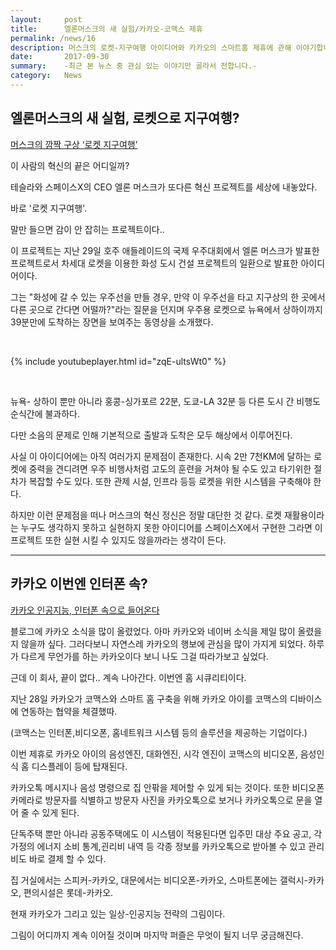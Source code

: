 ```yaml
---
layout:     post
title:      엘론머스크의 새 실험/카카오-코맥스 제휴
permalink: /news/16
description: 머스크의 로켓-지구여행 아이디어와 카카오의 스마트홈 제휴에 관해 이야기합니다.
date:       2017-09-30
summary:    -최근 본 뉴스 중 관심 있는 이야기만 골라서 전합니다.-
category: 	News
---
```



## 엘론머스크의 새 실험, 로켓으로 지구여행?

[머스크의 깜짝 구상 ‘로켓 지구여행’](http://www.hani.co.kr/arti/science/science_general/813202.html)


이 사람의 혁신의 끝은 어디일까? 

테슬라와 스페이스X의 CEO 엘론 머스크가 또다른 혁신 프로젝트를 세상에 내놓았다. 

바로 '로켓 지구여행'.

말만 들으면 감이 안 잡히는 프로젝트이다..

이 프로젝트는 지난 29일 호주 애들레이드의 국제 우주대회에서 엘론 머스크가 발표한 프로젝트로서 차세대 로켓을 이용한 화성 도시 건설 프로젝트의 일환으로 발표한 아이디어이다.

그는 "화성에 갈 수 있는 우주선을 만들 경우, 만약 이 우주선을 타고 지구상의 한 곳에서 다른 곳으로 간다면 어떨까?"라는 질문을 던지며 우주용 로켓으로 뉴욕에서 상하이까지 39분만에 도착하는 장면을 보여주는 동영상을 소개했다.


<br>

{% include youtubeplayer.html id="zqE-ultsWt0" %}

<br>

뉴욕- 상하이 뿐만 아니라 홍콩-싱가포르 22분, 도쿄-LA 32분 등 다른 도시 간 비행도 순식간에 불과하다.

다만 소음의 문제로 인해 기본적으로 출발과 도착은 모두 해상에서 이루어진다. 

사실 이 아이디어에는 아직 여러가지 문제점이 존재한다. 시속 2만 7천KM에 달하는 로켓에 중력을 견디려면 우주 비행사처럼 고도의 훈련을 거쳐야 될 수도 있고 타기위한 절차가 복잡할 수도 있다. 또한 관제 시설, 인프라 등등 로켓을 위한 시스템을 구축해야 한다. 

하지만 이런 문제점을 떠나 머스크의 혁신 정신은 정말 대단한 것 같다. 로켓 재활용이라는 누구도 생각하지 못하고 실현하지 못한 아이디어를 스페이스X에서 구현한 그라면 이 프로젝트 또한 실현 시킬 수 있지도 않을까라는 생각이 든다.

- - -

## 카카오 이번엔 인터폰 속?

[카카오 인공지능, 인터폰 속으로 들어온다](http://www.bloter.net/archives/291251)

블로그에 카카오 소식을 많이 올렸었다. 아마 카카오와 네이버 소식을 제일 많이 올렸을지 않을까 싶다. 그러다보니 자연스레 카카오의 행보에 관심을 많이 가지게 되었다. 하루가 다르게 무언가를 하는 카카오이다 보니 나도 그걸 따라가보고 싶었다.

근데 이 회사, 끝이 없다.. 계속 나아간다. 이번엔 홈 시큐리티이다.

지난 28일 카카오가 코맥스와 스마트 홈 구축을 위해 카카오 아이를 코맥스의 디바이스에 연동하는 협약을 체결했따.

(코맥스는 인터폰,비디오폰, 홈네트워크 시스템 등의 솔루션을 제공하는 기업이다.)

이번 제휴로 카카오 아이의 음성엔진, 대화엔진, 시각 엔진이 코맥스의 비디오폰, 음성인식 홈 디스플레이 등에 탑재된다.

카카오톡 메시지나 음성 명령으로 집 안팎을 제어할 수 있게 되는 것이다. 또한 비디오폰 카메라로 방문자를 식별하고 방문자 사진을 카카오톡으로 보거나 카카오톡으로 문을 열어 줄 수 있게 된다.

단독주택 뿐만 아니라 공동주택에도 이 시스템이 적용된다면 입주민 대상 주요 공고, 각 가정의 에너지 소비 통계,괸리비 내역 등 각종 정보를 카카오톡으로 받아볼 수 있고 관리비도 바로 결제 할 수 있다.

집 거실에서는 스피커-카카오, 
대문에서는 비디오폰-카카오, 
스마트폰에는 갤럭시-카카오, 
편의시설은 롯데-카카오.

현재 카카오가 그리고 있는 일상-인공지능 전략의 그림이다.

그림이 어디까지 계속 이어질 것이며 마지막 퍼즐은 무엇이 될지 너무 궁금해진다.